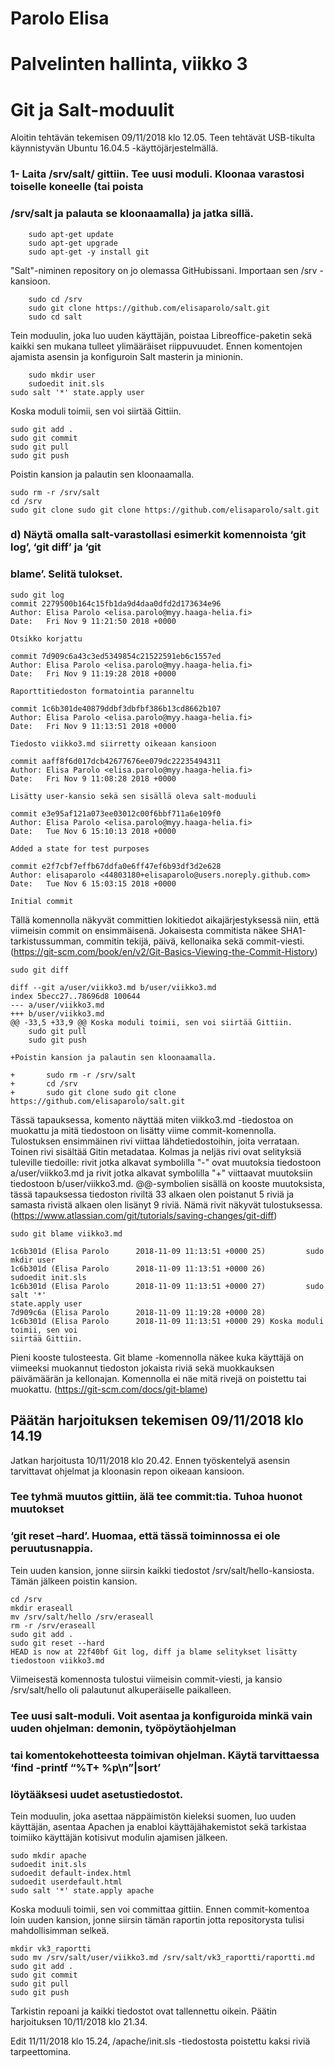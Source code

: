 # Parolo Elisa
# Palvelinten hallinta, viikko 3
# Git ja Salt-moduulit

Aloitin tehtävän tekemisen 09/11/2018 klo 12.05.
Teen tehtävät USB-tikulta käynnistyvän Ubuntu 16.04.5 -käyttöjärjestelmällä.

### 1- Laita /srv/salt/ gittiin. Tee uusi moduli. Kloonaa varastosi toiselle koneelle (tai poista
### /srv/salt ja palauta se kloonaamalla) ja jatka sillä.


        sudo apt-get update
        sudo apt-get upgrade
        sudo apt-get -y install git
"Salt"-niminen repository on jo olemassa GitHubissani. Importaan sen /srv -kansioon.

        sudo cd /srv
        sudo git clone https://github.com/elisaparolo/salt.git
        sudo cd salt

Tein moduulin, joka luo uuden käyttäjän, poistaa Libreoffice-paketin sekä kaikki sen mukana 
tulleet ylimääräiset riippuvuudet.
Ennen komentojen ajamista asensin ja konfiguroin Salt masterin ja minionin. 

        sudo mkdir user
        sudoedit init.sls
	sudo salt '*' state.apply user

Koska moduli toimii, sen voi siirtää Gittiin.

	sudo git add .
	sudo git commit
	sudo git pull
	sudo git push

Poistin kansion ja palautin sen kloonaamalla.

	sudo rm -r /srv/salt
	cd /srv
	sudo git clone sudo git clone https://github.com/elisaparolo/salt.git

### d) Näytä omalla salt-varastollasi esimerkit komennoista ‘git log’, ‘git diff’ ja ‘git 
### blame’. Selitä tulokset.

	sudo git log
	commit 2279500b164c15fb1da9d4daa0dfd2d173634e96
	Author: Elisa Parolo <elisa.parolo@myy.haaga-helia.fi>
	Date:   Fri Nov 9 11:21:50 2018 +0000

	Otsikko korjattu

	commit 7d909c6a43c3ed5349854c21522591eb6c1557ed
	Author: Elisa Parolo <elisa.parolo@myy.haaga-helia.fi>
	Date:   Fri Nov 9 11:19:28 2018 +0000

	Raporttitiedoston formatointia paranneltu

	commit 1c6b301de40879ddbf3dbfbf386b13cd8662b107
	Author: Elisa Parolo <elisa.parolo@myy.haaga-helia.fi>
	Date:   Fri Nov 9 11:13:51 2018 +0000

	Tiedosto viikko3.md siirretty oikeaan kansioon

	commit aaff8f6d017dcb42677676ee079dc22235494311
	Author: Elisa Parolo <elisa.parolo@myy.haaga-helia.fi>
	Date:   Fri Nov 9 11:08:28 2018 +0000

	Lisätty user-kansio sekä sen sisällä oleva salt-moduuli

	commit e3e95af121a073ee03012c00f6bbf711a6e109f0
	Author: Elisa Parolo <elisa.parolo@myy.haaga-helia.fi>
	Date:   Tue Nov 6 15:10:13 2018 +0000

	Added a state for test purposes

	commit e2f7cbf7effb67ddfa0e6ff47ef6b93df3d2e628
	Author: elisaparolo <44803180+elisaparolo@users.noreply.github.com>
	Date:   Tue Nov 6 15:03:15 2018 +0000

	Initial commit

Tällä komennolla näkyvät committien lokitiedot aikajärjestyksessä niin, että viimeisin commit
on ensimmäisenä. Jokaisesta commitista näkee SHA1-tarkistussumman, commitin tekijä, päivä,
kellonaika sekä commit-viesti.
(https://git-scm.com/book/en/v2/Git-Basics-Viewing-the-Commit-History)

	sudo git diff

	diff --git a/user/viikko3.md b/user/viikko3.md
	index 5becc27..78696d8 100644
	--- a/user/viikko3.md
	+++ b/user/viikko3.md
	@@ -33,5 +33,9 @@ Koska moduli toimii, sen voi siirtää Gittiin.
        sudo git pull
        sudo git push
 
	+Poistin kansion ja palautin sen kloonaamalla.
 
	+       sudo rm -r /srv/salt
	+       cd /srv
	+       sudo git clone sudo git clone https://github.com/elisaparolo/salt.git

Tässä tapauksessa, komento näyttää miten viikko3.md -tiedostoa on muokattu ja mitä tiedostoon
on lisätty viime commit-komennolla.
Tulostuksen ensimmäinen rivi viittaa lähdetiedostoihin, joita verrataan. Toinen rivi sisältää
Gitin metadataa. Kolmas ja neljäs rivi ovat selityksiä tuleville tiedoille: rivit jotka
alkavat symbolilla "-" ovat muutoksia tiedostoon a/user/viikko3.md ja rivit jotka alkavat
symbolilla "+" viittaavat muutoksiin tiedostoon b/user/viikko3.md. @@-symbolien sisällä
on kooste muutoksista, tässä tapauksessa tiedoston riviltä 33 alkaen olen poistanut 5 riviä
ja samasta rivistä alkaen olen lisänyt 9 riviä. Nämä rivit näkyvät tulostuksessa.
(https://www.atlassian.com/git/tutorials/saving-changes/git-diff) 

	sudo git blame viikko3.md
	
	1c6b301d (Elisa Parolo      2018-11-09 11:13:51 +0000 25)         sudo mkdir user
	1c6b301d (Elisa Parolo      2018-11-09 11:13:51 +0000 26)         sudoedit init.sls
	1c6b301d (Elisa Parolo      2018-11-09 11:13:51 +0000 27)         sudo salt '*' 
	state.apply user
	7d909c6a (Elisa Parolo      2018-11-09 11:19:28 +0000 28) 
	1c6b301d (Elisa Parolo      2018-11-09 11:13:51 +0000 29) Koska moduli toimii, sen voi
	siirtää Gittiin.
	
Pieni kooste tulosteesta. Git blame -komennolla näkee kuka käyttäjä on viimeeksi muokannut
tiedoston jokaista riviä sekä muokkauksen päivämäärän ja kellonajan. Komennolla ei näe mitä
rivejä on poistettu tai muokattu.
(https://git-scm.com/docs/git-blame)

Päätän harjoituksen tekemisen 09/11/2018 klo 14.19
--------------
Jatkan harjoitusta 10/11/2018 klo 20.42. Ennen työskentelyä asensin tarvittavat ohjelmat ja kloonasin
repon oikeaan kansioon.

### Tee tyhmä muutos gittiin, älä tee commit:tia. Tuhoa huonot muutokset 
### ‘git reset –hard’. Huomaa, että tässä toiminnossa ei ole peruutusnappia.

Tein uuden kansion, jonne siirsin kaikki tiedostot /srv/salt/hello-kansiosta. Tämän jälkeen poistin 
kansion.

	cd /srv
	mkdir eraseall
	mv /srv/salt/hello /srv/eraseall
	rm -r /srv/eraseall
	sudo git add .
	sudo git reset --hard
	HEAD is now at 22f40bf Git log, diff ja blame selitykset lisätty tiedostoon viikko3.md

Viimeisestä komennosta tulostui viimeisin commit-viesti, ja kansio /srv/salt/hello oli palautunut
alkuperäiselle paikalleen.

### Tee uusi salt-moduli. Voit asentaa ja konfiguroida minkä vain uuden ohjelman: demonin, työpöytäohjelman
### tai komentokehotteesta toimivan ohjelman. Käytä tarvittaessa ‘find -printf “%T+ %p\n”|sort’
### löytääksesi uudet asetustiedostot.

Tein moduulin, joka asettaa näppäimistön kieleksi suomen, luo uuden käyttäjän, asentaa Apachen ja
enabloi käyttäjähakemistot sekä tarkistaa toimiiko käyttäjän kotisivut modulin ajamisen jälkeen.

	sudo mkdir apache
	sudoedit init.sls
	sudoedit default-index.html
	sudoedit userdefault.html
	sudo salt '*' state.apply apache 

Koska moduuli toimii, sen voi committaa gittiin. Ennen commit-komentoa loin uuden kansion, jonne
siirsin tämän raportin jotta repositorysta tulisi mahdollisimman selkeä.
	
	mkdir vk3_raportti
	sudo mv /srv/salt/user/viikko3.md /srv/salt/vk3_raportti/raportti.md
	sudo git add .
	sudo git commit
	sudo git pull
	sudo git push

Tarkistin repoani ja kaikki tiedostot ovat tallennettu oikein. Päätin harjoituksen 10/11/2018 klo
21.34.

Edit 11/11/2018 klo 15.24, /apache/init.sls -tiedostosta poistettu kaksi riviä tarpeettomina.
